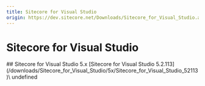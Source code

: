 ```yaml
---
title: Sitecore for Visual Studio
origin: https://dev.sitecore.net/Downloads/Sitecore_for_Visual_Studio.aspx
---
```


# Sitecore for Visual Studio

<Card variant='outlineRaised' px={0} mb={8}>
<CardHeader>
## Sitecore for Visual Studio 5.x
</CardHeader>
<CardBody>
[Sitecore for Visual Studio 5.2.113](/downloads/Sitecore_for_Visual_Studio/5x/Sitecore_for_Visual_Studio_52113)\
undefined


</CardBody>          
</Card>